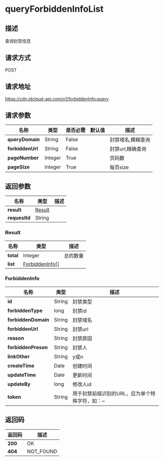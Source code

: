 # queryForbiddenInfoList


## 描述
查询封禁信息

## 请求方式
POST

## 请求地址
https://cdn.jdcloud-api.com/v1/forbiddenInfo:query


## 请求参数
|名称|类型|是否必需|默认值|描述|
|---|---|---|---|---|
|**queryDomain**|String|False| |封禁域名,模糊查询|
|**forbiddenUrl**|String|False| |封禁url,精确查询|
|**pageNumber**|Integer|True| |页码数|
|**pageSize**|Integer|True| |每页size|


## 返回参数
|名称|类型|描述|
|---|---|---|
|**result**|[Result](queryforbiddeninfolist#result)| |
|**requestId**|String| |

### <div id="Result">Result</div>
|名称|类型|描述|
|---|---|---|
|**total**|Integer|总的数量|
|**list**|[ForbiddenInfo[]](queryforbiddeninfolist#forbiddeninfo)| |
### <div id="ForbiddenInfo">ForbiddenInfo</div>
|名称|类型|描述|
|---|---|---|
|**id**|String|封禁类型|
|**forbiddenType**|long|封禁id|
|**forbiddenDomain**|String|封禁域名|
|**forbiddenUrl**|String|封禁url|
|**reason**|String|封禁原因|
|**forbiddenPreson**|String|封禁人|
|**linkOther**|String|y或n|
|**createTime**|Date|创建时间|
|**updateTime**|Date|更新时间|
|**updateBy**|long|修改人id|
|**token**|String|用于封禁前缀识别的URL，应为单个特殊字符，如：~|

## 返回码
|返回码|描述|
|---|---|
|**200**|OK|
|**404**|NOT_FOUND|
